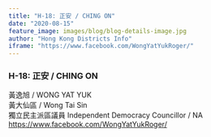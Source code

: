 ```yaml
---
title: "H-18: 正安 / CHING ON"
date: "2020-08-15"
feature_image: images/blog/blog-details-image.jpg
author: "Hong Kong Districts Info"
iframe: "https://www.facebook.com/WongYatYukRoger/"
---
```


### H-18: 正安 / CHING ON  
黃逸旭 / WONG YAT YUK  
黃大仙區 / Wong Tai Sin  
獨立民主派區議員 Independent Democracy Councillor / NA  
https://www.facebook.com/WongYatYukRoger/
